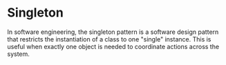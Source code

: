 # Singleton

In software engineering, the singleton pattern is a software design pattern that restricts the instantiation of a class to one "single" instance. This is useful when exactly one object is needed to coordinate actions across the system.
